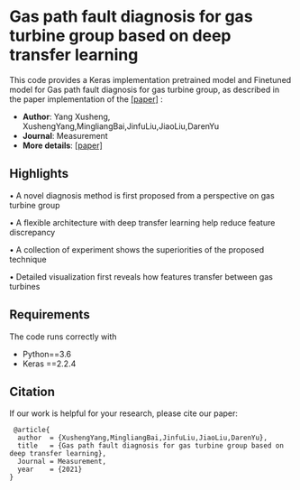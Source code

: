 # Gas path fault diagnosis for gas turbine group based on deep transfer learning

This code provides a Keras implementation pretrained model and Finetuned model for Gas path fault diagnosis for gas turbine group, as described in the paper implementation of the [[paper]](https://www.sciencedirect.com/science/article/abs/pii/S0263224121006023) 
:

* **Author**: Yang Xusheng, XushengYang,MingliangBai,JinfuLiu,JiaoLiu,DarenYu
* **Journal**: Measurement
* **More details**: [[paper]](https://www.sciencedirect.com/science/article/abs/pii/S0263224121006023) 

## Highlights
• A novel diagnosis method is first proposed from a perspective on gas turbine group

• A flexible architecture with deep transfer learning help reduce feature discrepancy

• A collection of experiment shows the superiorities of the proposed technique

• Detailed visualization first reveals how features transfer between gas turbines

## Requirements

The code runs correctly with

* Python==3.6
* Keras ==2.2.4

## Citation

If our work is helpful for your research, please cite our paper:

```
 @article{
  author  = {XushengYang,MingliangBai,JinfuLiu,JiaoLiu,DarenYu},
  title   = {Gas path fault diagnosis for gas turbine group based on deep transfer learning},
  Journal = Measurement,
  year    = {2021}
}
```
